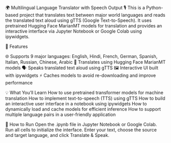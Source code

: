 🌍 Multilingual Language Translator with Speech Output 🎙️
This is a Python-based project that translates text between major world languages and reads the translated text aloud using gTTS (Google Text-to-Speech). It uses pretrained Hugging Face MarianMT models for translation and provides an interactive interface via Jupyter Notebook or Google Colab using ipywidgets.

🔧 Features

🌐 Supports 9 major languages:
English, Hindi, French, German, Spanish, Italian, Russian, Chinese, Arabic
🤖 Translates using Hugging Face MarianMT models
🗣️ Speaks translated text aloud using gTTS
🖼️ Interactive UI built with ipywidgets
⚡ Caches models to avoid re-downloading and improve performance

💡 What You’ll Learn
How to use pretrained transformer models for machine translation
How to implement text-to-speech (TTS) using gTTS
How to build an interactive user interface in a notebook using ipywidgets
How to dynamically load and cache models for efficient inference
How to support multiple language pairs in a user-friendly application

🚀 How to Run
Open the .ipynb file in Jupyter Notebook or Google Colab.
Run all cells to initialize the interface.
Enter your text, choose the source and target language, and click Translate & Speak.

